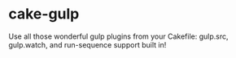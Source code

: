 # cake-gulp
Use all those wonderful gulp plugins from your Cakefile: gulp.src, gulp.watch, and run-sequence support built in!
